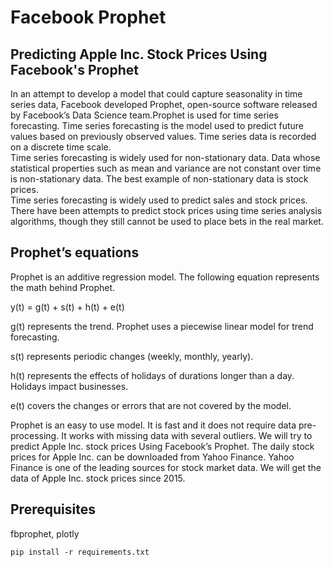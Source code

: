 # Facebook Prophet
## Predicting Apple Inc. Stock Prices Using Facebook's Prophet
In an attempt to develop a model that could capture seasonality in time series data, Facebook developed Prophet, open-source software released by Facebook’s Data Science team.Prophet is used for time series forecasting. Time series forecasting is the model used to predict future values based on previously observed values. Time series data is recorded on a discrete time scale.  
Time series forecasting is widely used for non-stationary data. Data whose statistical properties such as mean and variance are not constant over time is non-stationary data. The best example of non-stationary data is stock prices.  
Time series forecasting is widely used to predict sales and stock prices. There have been attempts to predict stock prices using time series analysis algorithms, though they still cannot be used to place bets in the real market.  
## Prophet’s equations
Prophet is an additive regression model. The following equation represents the math behind Prophet.  
  
y(t) = g(t) + s(t) + h(t) + e(t)
  
g(t) represents the trend. Prophet uses a piecewise linear model for trend forecasting.  
  
s(t) represents periodic changes (weekly, monthly, yearly).  
  
h(t) represents the effects of holidays of durations longer than a day. Holidays impact businesses.  
  
e(t) covers the changes or errors that are not covered by the model.
  
Prophet is an easy to use model. It is fast and it does not require data pre-processing. It works with missing data with several outliers. We will try to predict Apple Inc. stock prices Using Facebook’s Prophet. The daily stock prices for Apple Inc. can be downloaded from Yahoo Finance. Yahoo Finance is one of the leading sources for stock market data. We will get the data of Apple Inc. stock prices since 2015.
## Prerequisites
fbprophet, plotly
```
pip install -r requirements.txt
```
